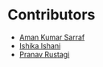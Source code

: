 # Contributors
- [Aman Kumar Sarraf](https://github.com/AmanSarraf)
- [Ishika Ishani](https://github.com/ishani-1255)
- [Pranav Rustagi](https://github.com/Pranav-Rustagi)
